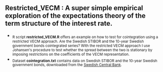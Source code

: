
## Restricted\_VECM : A super simple empirical exploration of the expectations theory of the term structure of the interest rate.

  - <sub>R script **restricted\_VECM.R** offers an example on how to test for cointegration using a restricted VECM approach. Are the Swedish STIBOR and the 10-year Swedish government bonds cointegrated series? With the restricted VECM approach I use Johansen's procedure to test whether the spread between the two is stationary by imposing restrictions on the coefficients of the VECM representation.</sub>  
- <sub> Dataset **cointegration.txt** contains data on Swedish STIBOR and the 10-year Swedish government bonds, downloaded from the  [Swedish Central Bank](https://www.riksbank.se/en-gb/statistics/).</sub>  